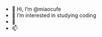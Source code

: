 - 👋 Hi, I’m @miaocufe
- 👀 I’m interested in studying coding
- 🌱 
- 📫 

<!---
miaocufe/miaocufe is a ✨ special ✨ repository because its `README.md` (this file) appears on your GitHub profile.
You can click the Preview link to take a look at your changes.
--->
